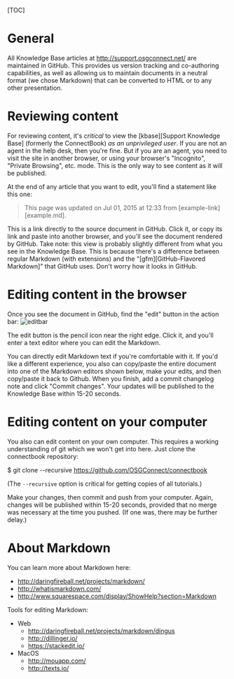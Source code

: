 [title]: - "Editing Content"

[TOC]

# General

All Knowledge Base articles at http://support.osgconnect.net/ are maintained
in GitHub. This provides us version tracking and co-authoring capabilities,
as well as allowing us to maintain documents in a neutral format (we chose
Markdown) that can be converted to HTML or to any other presentation.


# Reviewing content

For reviewing content, it's _critical_ to view the [kbase][Support Knowledge Base]
(formerly the ConnectBook) *as an unprivileged user*.  If you are not an agent
in the help desk, then you're fine.  But if you are an agent, you need to
visit the site in another browser, or using your browser's "Incognito",
"Private Browsing", etc. mode.  This is the only way to see content as
it will be published.

[kbase]: http://support.opensciencegrid.org/solution/categories

At the end of any article that you want to edit, you'll find a statement like this one:

> This page was updated on Jul 01, 2015 at 12:33 from [example-link][example.md].

[example-link]: https://github.com/OSGConnect/connectbook/blob/master/example.md

This is a link directly to the source document in GitHub.  Click it, or copy its link
and paste into another browser, and you'll see the document rendered by GitHub.  Take
note: this view is probably slightly different from what you see in the Knowledge Base.
This is because there's a difference between regular Markdown (with extensions) and
the "[gfm][GitHub-Flavored Markdown]" that GitHub uses.  Don't worry how it looks
in GitHub.

[gfm]: https://help.github.com/articles/github-flavored-markdown/

# Editing content in the browser

Once you see the document in GitHub, find the "edit" button in the action bar:
![editbar][editbar]

[editbar]: https://raw.githubusercontent.com/OSGConnect/connectbook/master/admin/connectbook-high-level.png

The edit button is the pencil icon near the right edge. Click it, and you'll enter
a text editor where you can edit the Markdown.

You can directly edit Markdown text if you're comfortable with it.  If you'd like
a different experience, you also can copy/paste the entire document into one of the
Markdown editors shown below, make your edits, and then copy/paste it back to Github.
When you finish, add a commit changelog note and click "Commit changes".  Your updates
will be published to the Knowledge Base within 15-20 seconds.

# Editing content on your computer

You also can edit content on your own computer.  This requires a working understanding
of git which we won't get into here.  Just clone the connectbook repository:

  $ git clone --recursive https://github.com/OSGConnect/connectbook

(The `--recursive` option is critical for getting copies of all tutorials.)

Make your changes, then commit and push from your computer.  Again, changes
will be published within 15-20 seconds, provided that no merge was necessary
at the time you pushed.  (If one was, there may be further delay.)


# About Markdown

You can learn more about Markdown here:

* http://daringfireball.net/projects/markdown/
* http://whatismarkdown.com/
* http://www.squarespace.com/display/ShowHelp?section=Markdown


Tools for editing Markdown:

* Web
  * http://daringfireball.net/projects/markdown/dingus
  * http://dillinger.io/
  * https://stackedit.io/
* MacOS
  * http://mouapp.com/
  * http://texts.io/


